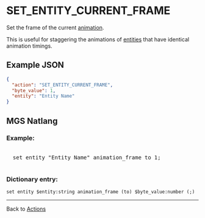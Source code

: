 # SET_ENTITY_CURRENT_FRAME

Set the frame of the current [animation](../tilesets/animations).

This is useful for staggering the animations of [entities](../entities) that have identical animation timings.

## Example JSON

```json
{
  "action": "SET_ENTITY_CURRENT_FRAME",
  "byte_value": 1,
  "entity": "Entity Name"
}
```

## MGS Natlang

### Example:

<pre class="HyperMD-codeblock mgs">

  <span class="verb">set</span> <span class="sigil">entity</span> <span class="string">"Entity Name"</span> <span class="target">animation_frame</span> <span class="operator">to</span> <span class="number">1</span><span class="terminator">;</span>

</pre>

### Dictionary entry:

```
set entity $entity:string animation_frame (to) $byte_value:number (;)
```

---

Back to [Actions](../actions)
